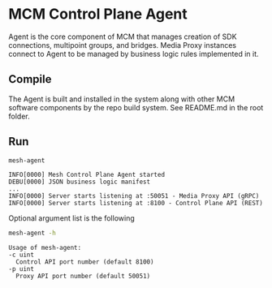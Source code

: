 # MCM Control Plane Agent

Agent is the core component of MCM that manages creation of SDK connections, multipoint groups, and bridges. Media Proxy instances connect to Agent to be managed
by business logic rules implemented in it.

## Compile

The Agent is built and installed in the system along with other MCM software
components by the repo build system. See README.md in the root folder.

## Run

```bash
mesh-agent
```
```text
INFO[0000] Mesh Control Plane Agent started             
DEBU[0000] JSON business logic manifest
...
INFO[0000] Server starts listening at :50051 - Media Proxy API (gRPC) 
INFO[0000] Server starts listening at :8100 - Control Plane API (REST) 
```

Optional argument list is the following
```bash
mesh-agent -h
```
```text
Usage of mesh-agent:
-c uint
  Control API port number (default 8100)
-p uint
  Proxy API port number (default 50051)
```
